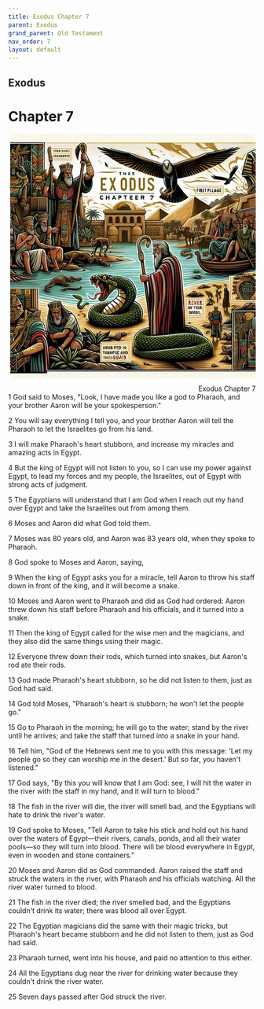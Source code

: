 ```yaml
---
title: Exodus Chapter 7
parent: Exodus
grand_parent: Old Testament
nav_order: 7
layout: default
---
```


## Exodus

# Chapter 7

<div style="clear: both; text-align: right;">
    <img src="/assets/Image/Exodus/500/7.jpg" alt="Exodus Chapter 7" class="chapter-image" style="max-width: 100%; height: auto; float: right; margin: 0 0 10px 10px; padding-left: 10%;">
    <figcaption style="font-size: 14px;">Exodus Chapter 7</figcaption>
</div>
1 God said to Moses, "Look, I have made you like a god to Pharaoh, and your brother Aaron will be your spokesperson."

2 You will say everything I tell you, and your brother Aaron will tell the Pharaoh to let the Israelites go from his land.

3 I will make Pharaoh's heart stubborn, and increase my miracles and amazing acts in Egypt.

4 But the king of Egypt will not listen to you, so I can use my power against Egypt, to lead my forces and my people, the Israelites, out of Egypt with strong acts of judgment.

5 The Egyptians will understand that I am God when I reach out my hand over Egypt and take the Israelites out from among them.

6 Moses and Aaron did what God told them.

7 Moses was 80 years old, and Aaron was 83 years old, when they spoke to Pharaoh.

8 God spoke to Moses and Aaron, saying,

9 When the king of Egypt asks you for a miracle, tell Aaron to throw his staff down in front of the king, and it will become a snake.

10 Moses and Aaron went to Pharaoh and did as God had ordered: Aaron threw down his staff before Pharaoh and his officials, and it turned into a snake.

11 Then the king of Egypt called for the wise men and the magicians, and they also did the same things using their magic.

12 Everyone threw down their rods, which turned into snakes, but Aaron's rod ate their rods.

13 God made Pharaoh's heart stubborn, so he did not listen to them, just as God had said.

14 God told Moses, "Pharaoh's heart is stubborn; he won't let the people go."

15 Go to Pharaoh in the morning; he will go to the water; stand by the river until he arrives; and take the staff that turned into a snake in your hand.

16 Tell him, "God of the Hebrews sent me to you with this message: 'Let my people go so they can worship me in the desert.' But so far, you haven't listened."

17 God says, "By this you will know that I am God: see, I will hit the water in the river with the staff in my hand, and it will turn to blood."

18 The fish in the river will die, the river will smell bad, and the Egyptians will hate to drink the river's water.

19 God spoke to Moses, "Tell Aaron to take his stick and hold out his hand over the waters of Egypt—their rivers, canals, ponds, and all their water pools—so they will turn into blood. There will be blood everywhere in Egypt, even in wooden and stone containers."

20 Moses and Aaron did as God commanded. Aaron raised the staff and struck the waters in the river, with Pharaoh and his officials watching. All the river water turned to blood.

21 The fish in the river died; the river smelled bad, and the Egyptians couldn't drink its water; there was blood all over Egypt.

22 The Egyptian magicians did the same with their magic tricks, but Pharaoh's heart became stubborn and he did not listen to them, just as God had said.

23 Pharaoh turned, went into his house, and paid no attention to this either.

24 All the Egyptians dug near the river for drinking water because they couldn't drink the river water.

25 Seven days passed after God struck the river.


